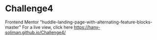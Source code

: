 # Challenge4
Frontend Mentor "huddle-landing-page-with-alternating-feature-blocks-master"
For a live view, click here https://hany-soliman.github.io/Challenge4/
